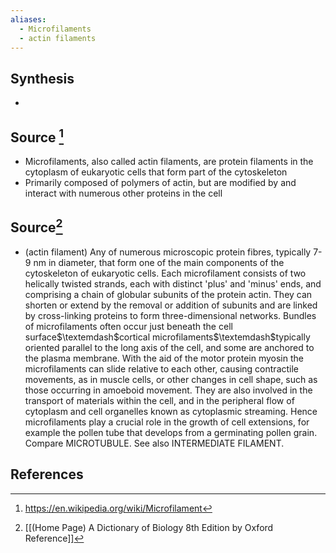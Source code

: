 ```yaml
---
aliases:
  - Microfilaments
  - actin filaments
---
```

## Synthesis
- 
## Source [^1]
- Microfilaments, also called actin filaments, are protein filaments in the cytoplasm of eukaryotic cells that form part of the cytoskeleton
- Primarily composed of polymers of actin, but are modified by and interact with numerous other proteins in the cell
## Source[^2]
- (actin filament) Any of numerous microscopic protein fibres, typically 7-9 nm in diameter, that form one of the main components of the cytoskeleton of eukaryotic cells. Each microfilament consists of two helically twisted strands, each with distinct 'plus' and 'minus' ends, and comprising a chain of globular subunits of the protein actin. They can shorten or extend by the removal or addition of subunits and are linked by cross-linking proteins to form three-dimensional networks. Bundles of microfilaments often occur just beneath the cell surface$\textemdash$cortical microfilaments$\textemdash$typically oriented parallel to the long axis of the cell, and some are anchored to the plasma membrane. With the aid of the motor protein myosin the microfilaments can slide relative to each other, causing contractile movements, as in muscle cells, or other changes in cell shape, such as those occurring in amoeboid movement. They are also involved in the transport of materials within the cell, and in the peripheral flow of cytoplasm and cell organelles known as cytoplasmic streaming. Hence microfilaments play a crucial role in the growth of cell extensions, for example the pollen tube that develops from a germinating pollen grain. Compare MICROTUBULE. See also INTERMEDIATE FILAMENT.
## References

[^1]: https://en.wikipedia.org/wiki/Microfilament
[^2]: [[(Home Page) A Dictionary of Biology 8th Edition by Oxford Reference]]